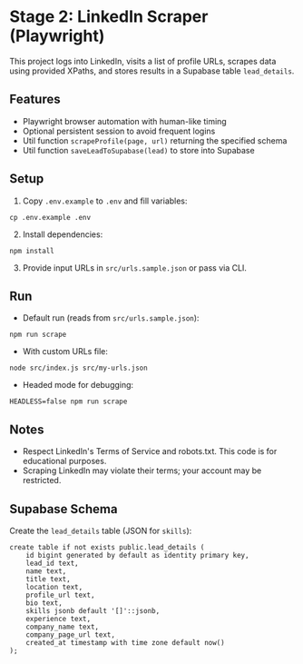 # Stage 2: LinkedIn Scraper (Playwright)

This project logs into LinkedIn, visits a list of profile URLs, scrapes data using provided XPaths, and stores results in a Supabase table `lead_details`.

## Features
- Playwright browser automation with human-like timing
- Optional persistent session to avoid frequent logins
- Util function `scrapeProfile(page, url)` returning the specified schema
- Util function `saveLeadToSupabase(lead)` to store into Supabase

## Setup
1. Copy `.env.example` to `.env` and fill variables:
```
cp .env.example .env
```

2. Install dependencies:
```
npm install
```

3. Provide input URLs in `src/urls.sample.json` or pass via CLI.

## Run
- Default run (reads from `src/urls.sample.json`):
```
npm run scrape
```

- With custom URLs file:
```
node src/index.js src/my-urls.json
```

- Headed mode for debugging:
```
HEADLESS=false npm run scrape
```

## Notes
- Respect LinkedIn's Terms of Service and robots.txt. This code is for educational purposes.
- Scraping LinkedIn may violate their terms; your account may be restricted.

## Supabase Schema
Create the `lead_details` table (JSON for `skills`):
```
create table if not exists public.lead_details (
	id bigint generated by default as identity primary key,
	lead_id text,
	name text,
	title text,
	location text,
	profile_url text,
	bio text,
	skills jsonb default '[]'::jsonb,
	experience text,
	company_name text,
	company_page_url text,
	created_at timestamp with time zone default now()
);
```
